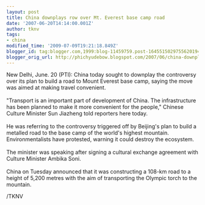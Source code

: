 ```yaml
---
layout: post
title: China downplays row over Mt. Everest base camp road
date: '2007-06-20T14:14:00.001Z'
author: tknv
tags:
- china
modified_time: '2009-07-09T19:21:18.849Z'
blogger_id: tag:blogger.com,1999:blog-11459759.post-1645515029755620194
blogger_orig_url: http://phichyudebow.blogspot.com/2007/06/china-downplays-row-over-mt-everest.html
---
```


New Delhi, June. 20 (PTI): China today sought to downplay the controversy over its plan to build a road to Mount Everest base camp, saying the move was aimed at making travel convenient.<br /><br />"Transport is an important part of development of China. The infrastructure has been planned to make it more convenient for the people," Chinese Culture Minister Sun Jiazheng told reporters here today.<br /><br />He was referring to the controversy triggered off by Beijing's plan to build a metalled road to the base camp of the world's highest mountain. Environmentalists have protested, warning it could destroy the ecosystem.<br /><br />The minister was speaking after signing a cultural exchange agreement with Culture Minister Ambika Soni.<br /><br />China on Tuesday announced that it was constructing a 108-km road to a height of 5,200 metres with the aim of transporting the Olympic torch to the mountain.<div class="blogger-post-footer">/TKNV</div>
